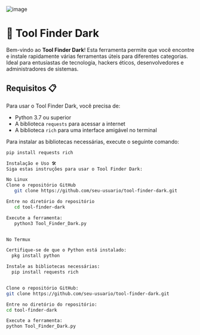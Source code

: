 ![image](https://github.com/joaodarkofc/Tool-Finder-Dark/assets/166753179/1d3880ce-cea2-483c-b17a-c7776f4cb41d)






# 🔧 Tool Finder Dark

Bem-vindo ao **Tool Finder Dark**! Esta ferramenta permite que você encontre e instale rapidamente várias ferramentas úteis para diferentes categorias. Ideal para entusiastas de tecnologia, hackers éticos, desenvolvedores e administradores de sistemas.

## Requisitos 📋

Para usar o Tool Finder Dark, você precisa de:
- Python 3.7 ou superior
- A biblioteca `requests` para acessar a internet
- A biblioteca `rich` para uma interface amigável no terminal

Para instalar as bibliotecas necessárias, execute o seguinte comando:
```bash
pip install requests rich

Instalação e Uso 🛠️
Siga estas instruções para usar o Tool Finder Dark:

No Linux
Clone o repositório GitHub
   git clone https://github.com/seu-usuario/tool-finder-dark.git

Entre no diretório do repositório
   cd tool-finder-dark

Execute a ferramenta:
   python3 Tool_Finder_Dark.py


No Termux

Certifique-se de que o Python está instalado:
  pkg install python

Instale as bibliotecas necessárias:
  pip install requests rich


Clone o repositório GitHub:
git clone https://github.com/seu-usuario/tool-finder-dark.git

Entre no diretório do repositório:
cd tool-finder-dark

Execute a ferramenta:
python Tool_Finder_Dark.py




